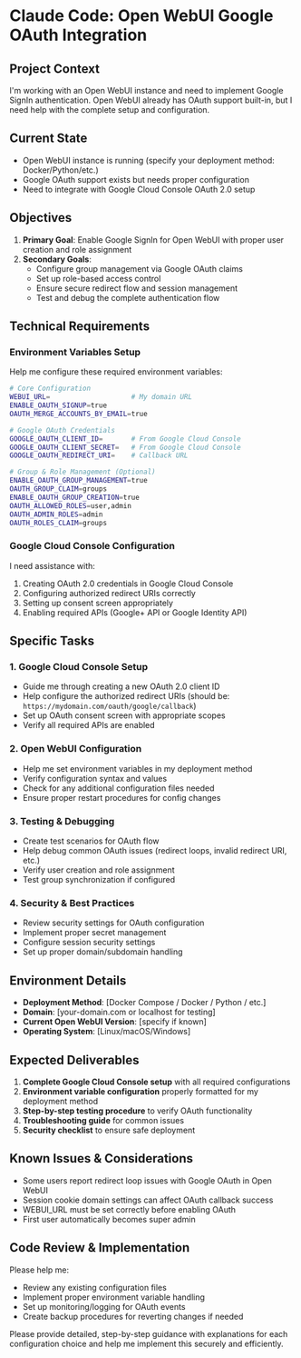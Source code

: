 # Claude Code: Open WebUI Google OAuth Integration

## Project Context
I'm working with an Open WebUI instance and need to implement Google SignIn authentication. Open WebUI already has OAuth support built-in, but I need help with the complete setup and configuration.

## Current State
- Open WebUI instance is running (specify your deployment method: Docker/Python/etc.)
- Google OAuth support exists but needs proper configuration
- Need to integrate with Google Cloud Console OAuth 2.0 setup

## Objectives
1. **Primary Goal**: Enable Google SignIn for Open WebUI with proper user creation and role assignment
2. **Secondary Goals**: 
   - Configure group management via Google OAuth claims
   - Set up role-based access control
   - Ensure secure redirect flow and session management
   - Test and debug the complete authentication flow

## Technical Requirements

### Environment Variables Setup
Help me configure these required environment variables:
```bash
# Core Configuration
WEBUI_URL=                    # My domain URL
ENABLE_OAUTH_SIGNUP=true
OAUTH_MERGE_ACCOUNTS_BY_EMAIL=true

# Google OAuth Credentials
GOOGLE_OAUTH_CLIENT_ID=       # From Google Cloud Console
GOOGLE_OAUTH_CLIENT_SECRET=   # From Google Cloud Console  
GOOGLE_OAUTH_REDIRECT_URI=    # Callback URL

# Group & Role Management (Optional)
ENABLE_OAUTH_GROUP_MANAGEMENT=true
OAUTH_GROUP_CLAIM=groups
ENABLE_OAUTH_GROUP_CREATION=true
OAUTH_ALLOWED_ROLES=user,admin
OAUTH_ADMIN_ROLES=admin
OAUTH_ROLES_CLAIM=groups
```

### Google Cloud Console Configuration
I need assistance with:
1. Creating OAuth 2.0 credentials in Google Cloud Console
2. Configuring authorized redirect URIs correctly
3. Setting up consent screen appropriately
4. Enabling required APIs (Google+ API or Google Identity API)

## Specific Tasks

### 1. Google Cloud Console Setup
- Guide me through creating a new OAuth 2.0 client ID
- Help configure the authorized redirect URIs (should be: `https://mydomain.com/oauth/google/callback`)
- Set up OAuth consent screen with appropriate scopes
- Verify all required APIs are enabled

### 2. Open WebUI Configuration
- Help me set environment variables in my deployment method
- Verify configuration syntax and values
- Check for any additional configuration files needed
- Ensure proper restart procedures for config changes

### 3. Testing & Debugging
- Create test scenarios for OAuth flow
- Help debug common OAuth issues (redirect loops, invalid redirect URI, etc.)
- Verify user creation and role assignment
- Test group synchronization if configured

### 4. Security & Best Practices
- Review security settings for OAuth configuration
- Implement proper secret management
- Configure session security settings
- Set up proper domain/subdomain handling

## Environment Details
- **Deployment Method**: [Docker Compose / Docker / Python / etc.]
- **Domain**: [your-domain.com or localhost for testing]
- **Current Open WebUI Version**: [specify if known]
- **Operating System**: [Linux/macOS/Windows]

## Expected Deliverables
1. **Complete Google Cloud Console setup** with all required configurations
2. **Environment variable configuration** properly formatted for my deployment method
3. **Step-by-step testing procedure** to verify OAuth functionality
4. **Troubleshooting guide** for common issues
5. **Security checklist** to ensure safe deployment

## Known Issues & Considerations
- Some users report redirect loop issues with Google OAuth in Open WebUI
- Session cookie domain settings can affect OAuth callback success
- WEBUI_URL must be set correctly before enabling OAuth
- First user automatically becomes super admin

## Code Review & Implementation
Please help me:
- Review any existing configuration files
- Implement proper environment variable handling
- Set up monitoring/logging for OAuth events
- Create backup procedures for reverting changes if needed

Please provide detailed, step-by-step guidance with explanations for each configuration choice and help me implement this securely and efficiently.